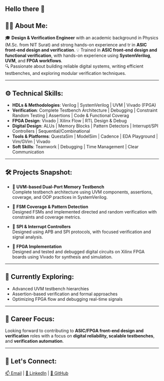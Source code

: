 ## Hello there 👋

## 👨‍🎓 About Me:

🎓 **Design & Verification Engineer** with an academic background in Physics (M.Sc. from NIT Surat) and strong hands-on experience and tr in **ASIC front-end design and verification**.
💡 Trained in **ASIC front-end design and functional verification**, with hands-on experience using **SystemVerilog**, **UVM**, and **FPGA workflows**.  
🔍 Passionate about building reliable digital systems, writing efficient testbenches, and exploring modular verification techniques.

---

## ⚙️ Technical Skills:

- **HDLs & Methodologies**: Verilog | SystemVerilog | UVM | Vivado (FPGA)
- **Verification**: Complete Testbench Architecture | Debugging | Constraint Random Testing | Assertions | Code & Functional Coverag
- **FPGA Design**: Vivado  | Xilinx Flow | RTL Design & Debug
- **Digital Design**: ALUs | Memory Blocks | Pattern Detectors | Interrupt/SPI Controllers | Sequential/Combinational
- **Tools & Platforms**: QuestaSim | ModelSim | Cadence | EDA Playground | Vim/GVim | Vivado
- **Soft Skills**: Teamwork | Debugging | Time Management | Clear Communication

---

## 🛠️ Projects Snapshot:

- 🧠 **UVM-based Dual-Port Memory Testbench**  
  Complete testbench architecture using UVM components, assertions, coverage, and OOP practices in SystemVerilog.

- 🔄 **FSM Coverage & Pattern Detection**  
  Designed FSMs and implemented directed and random verification with constraints and coverage metrics.

- 🧰 **SPI & Interrupt Controllers**  
  Designed using APB and SPI protocols, with focused verification and signal analysis.

- 🔧 **FPGA Implementation**  
  Designed and tested and debugged digital circuits on Xilinx FPGA boards using Vivado for synthesis and simulation.

---

## 🌱 Currently Exploring:

- Advanced UVM testbench hierarchies  
- Assertion-based verification and formal approaches  
- Optimizing FPGA flow and debugging real-time signals

---

## 🎯 Career Focus:

Looking forward to contributing to **ASIC/FPGA front-end design and verification** roles with a focus on **digital reliability, scalable testbenches**, and **verification automation**.

---

## 🔗 Let's Connect:

[📫 Email](mailto:yashpatel6022@gmail.com) | [💼 LinkedIn](https://www.linkedin.com/in/yash-patel-y0602) | [📁 GitHub](https://github.com/yourGithubProfile)

<!--
**yashhh006/yashhh006** is a ✨ _special_ ✨ repository because its `README.md` (this file) appears on your GitHub profile.

Here are some ideas to get you started:

- 🔭 I’m currently working on ...
- 🌱 I’m currently learning ...
- 👯 I’m looking to collaborate on ...
- 🤔 I’m looking for help with ...
- 💬 Ask me about ...
- 📫 How to reach me: ...
- 😄 Pronouns: ...
- ⚡ Fun fact: ...
-->
